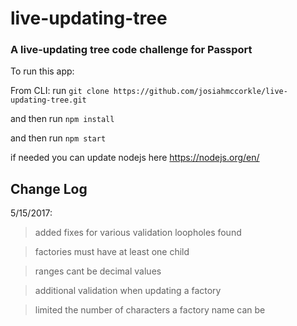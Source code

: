 # live-updating-tree
### A live-updating tree code challenge for Passport

To run this app:

From CLI:
run ``git clone https://github.com/josiahmccorkle/live-updating-tree.git``

and then run 
``npm install`` 

and then run 
``npm start``


if needed you can update nodejs here https://nodejs.org/en/



## Change Log
5/15/2017:

>added fixes for various validation loopholes found

>factories must have at least one child

>ranges cant be decimal values

>additional validation when updating a factory

>limited the number of characters a factory name can be

